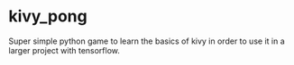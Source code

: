 # kivy_pong

Super simple python game to learn the basics of kivy in order to use it in a larger project with tensorflow.
